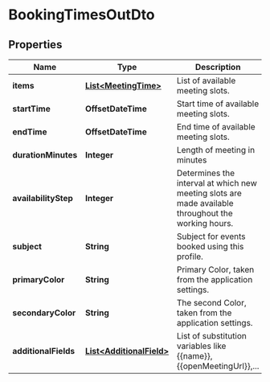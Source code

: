 

# BookingTimesOutDto


## Properties

| Name | Type | Description | Notes |
|------------ | ------------- | ------------- | -------------|
|**items** | [**List&lt;MeetingTime&gt;**](MeetingTime.md) | List of available meeting slots. |  [optional] |
|**startTime** | **OffsetDateTime** | Start time of available meeting slots. |  [optional] |
|**endTime** | **OffsetDateTime** | End time of available meeting slots. |  [optional] |
|**durationMinutes** | **Integer** | Length of meeting in minutes |  [optional] |
|**availabilityStep** | **Integer** | Determines the interval at which new meeting slots are made available throughout the working hours. |  [optional] |
|**subject** | **String** | Subject for events booked using this profile. |  [optional] |
|**primaryColor** | **String** | Primary Color, taken from the application settings. |  [optional] |
|**secondaryColor** | **String** | The second Color, taken from the application settings. |  [optional] |
|**additionalFields** | [**List&lt;AdditionalField&gt;**](AdditionalField.md) | List of substitution variables like {{name}}, {{openMeetingUrl}},... |  [optional] |



